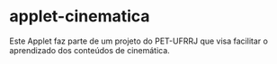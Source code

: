 # applet-cinematica
Este Applet faz parte de um projeto do PET-UFRRJ que visa facilitar o aprendizado dos conteúdos de cinemática.
